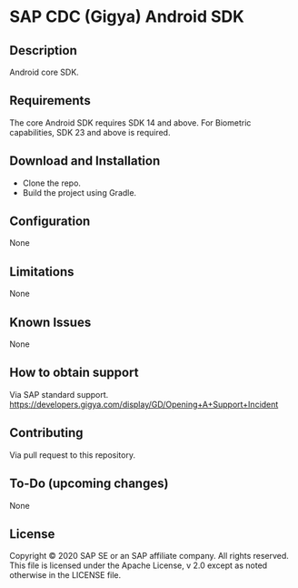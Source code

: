# SAP CDC (Gigya) Android SDK

## Description
Android core SDK.

## Requirements
The core Android SDK requires SDK 14 and above.
For Biometric capabilities, SDK 23 and above is required.

## Download and Installation
* Clone the repo.
* Build the project using Gradle.

## Configuration
None

## Limitations
None

## Known Issues
None

## How to obtain support
Via SAP standard support.
https://developers.gigya.com/display/GD/Opening+A+Support+Incident

## Contributing
Via pull request to this repository.

## To-Do (upcoming changes)
None

## License
Copyright © 2020 SAP SE or an SAP affiliate company. All rights reserved. This file is licensed under the Apache License, v 2.0 except as noted otherwise in the LICENSE file.